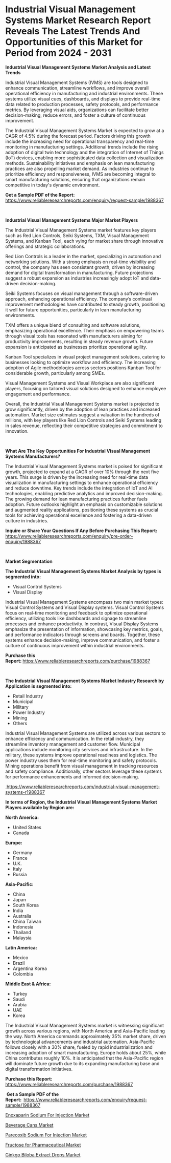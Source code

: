 <p><h1>Industrial Visual Management Systems Market Research Report Reveals The Latest Trends And Opportunities of this Market for Period from 2024 - 2031</h1></p><p><strong>Industrial Visual Management Systems Market Analysis and Latest Trends</strong></p>
<p><p>Industrial Visual Management Systems (IVMS) are tools designed to enhance communication, streamline workflows, and improve overall operational efficiency in manufacturing and industrial environments. These systems utilize visual cues, dashboards, and displays to provide real-time data related to production processes, safety protocols, and performance metrics. By leveraging visual aids, organizations can facilitate better decision-making, reduce errors, and foster a culture of continuous improvement.</p><p>The Industrial Visual Management Systems Market is expected to grow at a CAGR of 4.5% during the forecast period. Factors driving this growth include the increasing need for operational transparency and real-time monitoring in manufacturing settings. Additional trends include the rising adoption of digital twin technology and the integration of Internet of Things (IoT) devices, enabling more sophisticated data collection and visualization methods. Sustainability initiatives and emphasis on lean manufacturing practices are also propelling market demand. As industries continue to prioritize efficiency and responsiveness, IVMS are becoming integral to smart manufacturing solutions, ensuring that organizations remain competitive in today's dynamic environment.</p></p>
<p><strong>Get a Sample PDF of the Report:&nbsp;</strong> <a href="https://www.reliableresearchreports.com/enquiry/request-sample/1988367?utm_campaign=1635&utm_medium=2&utm_source=Github&utm_content=ia&utm_term=25102024&utm_id=industrial-visual-management-systems">https://www.reliableresearchreports.com/enquiry/request-sample/1988367</a></p>
<p>&nbsp;</p>
<p><strong>Industrial Visual Management Systems Major Market Players</strong></p>
<p><p>The Industrial Visual Management Systems market features key players such as Red Lion Controls, Seiki Systems, TXM, Visual Management Systems, and Kanban Tool, each vying for market share through innovative offerings and strategic collaborations. </p><p>Red Lion Controls is a leader in the market, specializing in automation and networking solutions. With a strong emphasis on real-time visibility and control, the company has seen consistent growth, driven by increasing demand for digital transformation in manufacturing. Future projections suggest a robust expansion as industries increasingly adopt IoT and data-driven decision-making.</p><p>Seiki Systems focuses on visual management through a software-driven approach, enhancing operational efficiency. The company’s continual improvement methodologies have contributed to steady growth, positioning it well for future opportunities, particularly in lean manufacturing environments.</p><p>TXM offers a unique blend of consulting and software solutions, emphasizing operational excellence. Their emphasis on empowering teams through visual tools has resonated with manufacturers aiming for productivity improvements, resulting in steady revenue growth. Future expansion is anticipated as businesses prioritize operational agility.</p><p>Kanban Tool specializes in visual project management solutions, catering to businesses looking to optimize workflow and efficiency. The increasing adoption of Agile methodologies across sectors positions Kanban Tool for considerable growth, particularly among SMEs.</p><p>Visual Management Systems and Visual Workplace are also significant players, focusing on tailored visual solutions designed to enhance employee engagement and performance. </p><p>Overall, the Industrial Visual Management Systems market is projected to grow significantly, driven by the adoption of lean practices and increased automation. Market size estimates suggest a valuation in the hundreds of millions, with key players like Red Lion Controls and Seiki Systems leading in sales revenue, reflecting their competitive strategies and commitment to innovation.</p></p>
<p>&nbsp;</p>
<p><strong>What Are The Key Opportunities For Industrial Visual Management Systems Manufacturers?</strong></p>
<p><p>The Industrial Visual Management Systems market is poised for significant growth, projected to expand at a CAGR of over 10% through the next five years. This surge is driven by the increasing need for real-time data visualization in manufacturing settings to enhance operational efficiency and reduce downtime. Key trends include the integration of IoT and AI technologies, enabling predictive analytics and improved decision-making. The growing demand for lean manufacturing practices further fuels adoption. Future outlooks highlight an emphasis on customizable solutions and augmented reality applications, positioning these systems as crucial tools for achieving operational excellence and fostering a data-driven culture in industries.</p></p>
<p><strong>Inquire or Share Your Questions If Any Before Purchasing This Report:</strong> <a href="https://www.reliableresearchreports.com/enquiry/pre-order-enquiry/1988367?utm_campaign=1635&utm_medium=2&utm_source=Github&utm_content=ia&utm_term=25102024&utm_id=industrial-visual-management-systems">https://www.reliableresearchreports.com/enquiry/pre-order-enquiry/1988367</a></p>
<p>&nbsp;</p>
<p><strong>Market Segmentation</strong></p>
<p><strong>The Industrial Visual Management Systems Market Analysis by types is segmented into:</strong></p>
<p><ul><li>Visual Control Systems</li><li>Visual Display</li></ul></p>
<p><p>Industrial Visual Management Systems encompass two main market types: Visual Control Systems and Visual Display systems. Visual Control Systems focus on real-time monitoring and feedback to optimize operational efficiency, utilizing tools like dashboards and signage to streamline processes and enhance productivity. In contrast, Visual Display Systems emphasize the presentation of information, showcasing key metrics, goals, and performance indicators through screens and boards. Together, these systems enhance decision-making, improve communication, and foster a culture of continuous improvement within industrial environments.</p></p>
<p><strong>Purchase this Report:&nbsp;</strong><a href="https://www.reliableresearchreports.com/purchase/1988367?utm_campaign=1635&utm_medium=2&utm_source=Github&utm_content=ia&utm_term=25102024&utm_id=industrial-visual-management-systems">https://www.reliableresearchreports.com/purchase/1988367</a></p>
<p>&nbsp;</p>
<p><strong>The Industrial Visual Management Systems Market Industry Research by Application is segmented into:</strong></p>
<p><ul><li>Retail Industry</li><li>Municipal</li><li>Military</li><li>Power Industry</li><li>Mining</li><li>Others</li></ul></p>
<p><p>Industrial Visual Management Systems are utilized across various sectors to enhance efficiency and communication. In the retail industry, they streamline inventory management and customer flow. Municipal applications include monitoring city services and infrastructure. In the military, these systems improve operational readiness and logistics. The power industry uses them for real-time monitoring and safety protocols. Mining operations benefit from visual management in tracking resources and safety compliance. Additionally, other sectors leverage these systems for performance enhancements and informed decision-making.</p></p>
<p><a href="https://www.reliableresearchreports.com/industrial-visual-management-systems-r1988367?utm_campaign=1635&utm_medium=2&utm_source=Github&utm_content=ia&utm_term=25102024&utm_id=industrial-visual-management-systems">&nbsp;https://www.reliableresearchreports.com/industrial-visual-management-systems-r1988367</a></p>
<p><strong>In terms of Region, the Industrial Visual Management Systems Market Players available by Region are:</strong></p>
<p>
    <p> <strong> North America: </strong>
        <ul>
            <li>United States</li>
            <li>Canada</li>
        </ul>
        </p> 
    <p> <strong> Europe: </strong>
        <ul>
            <li>Germany</li>
            <li>France</li>
            <li>U.K.</li>
            <li>Italy</li>
            <li>Russia</li>
        </ul>
        </p> 
    <p> <strong> Asia-Pacific: </strong>
        <ul>
            <li>China</li>
            <li>Japan</li>
            <li>South Korea</li>
            <li>India</li>
            <li>Australia</li>
            <li>China Taiwan</li>
            <li>Indonesia</li>
            <li>Thailand</li>
            <li>Malaysia</li>
        </ul>
        </p> 
    <p> <strong> Latin America: </strong>
        <ul>
            <li>Mexico</li>
            <li>Brazil</li>
            <li>Argentina Korea</li>
            <li>Colombia</li>
        </ul>
        </p> 
    <p> <strong> Middle East & Africa: </strong>
        <ul>
            <li>Turkey</li>
            <li>Saudi</li>
            <li>Arabia</li>
            <li>UAE</li>
            <li>Korea</li>
        </ul>
    </p>
    </p>
<p><p>The Industrial Visual Management Systems market is witnessing significant growth across various regions, with North America and Asia-Pacific leading the way. North America commands approximately 35% market share, driven by technological advancements and industrial automation. Asia-Pacific follows closely with a 30% share, fueled by rapid industrialization and increasing adoption of smart manufacturing. Europe holds about 25%, while China contributes roughly 10%. It is anticipated that the Asia-Pacific region will dominate future growth due to its expanding manufacturing base and digital transformation initiatives.</p></p>
<p><strong>Purchase this Report: </strong><a href="https://www.reliableresearchreports.com/purchase/1988367?utm_campaign=1635&utm_medium=2&utm_source=Github&utm_content=ia&utm_term=25102024&utm_id=industrial-visual-management-systems">https://www.reliableresearchreports.com/purchase/1988367</a></p>
<p>&nbsp;<strong>Get a Sample PDF of the Report:&nbsp;&nbsp;</strong><a href="https://www.reliableresearchreports.com/enquiry/request-sample/1988367?utm_campaign=1635&utm_medium=2&utm_source=Github&utm_content=ia&utm_term=25102024&utm_id=industrial-visual-management-systems">https://www.reliableresearchreports.com/enquiry/request-sample/1988367</a></p>
<p><strong></strong></p>
<p><p><a href="https://www.linkedin.com/pulse/mapping-enoxaparin-sodium-injection-market-trends-lsp9f?utm_campaign=1635&utm_medium=2&utm_source=Github&utm_content=ia&utm_term=25102024&utm_id=industrial-visual-management-systems">Enoxaparin Sodium For Injection Market</a></p><p><a href="https://github.com/FosterFahey91/Market-Research-Report-List-1/blob/main/beverage-cans-market.md?utm_campaign=1635&utm_medium=2&utm_source=Github&utm_content=ia&utm_term=25102024&utm_id=industrial-visual-management-systems">Beverage Cans Market</a></p><p><a href="https://www.linkedin.com/pulse/driving-forces-global-parecoxib-sodium-injection-market-cfovf?utm_campaign=1635&utm_medium=2&utm_source=Github&utm_content=ia&utm_term=25102024&utm_id=industrial-visual-management-systems">Parecoxib Sodium For Injection Market</a></p><p><a href="https://www.linkedin.com/pulse/global-fructose-pharmaceutical-market-opportunities-challenges2024-7p8wc?utm_campaign=1635&utm_medium=2&utm_source=Github&utm_content=ia&utm_term=25102024&utm_id=industrial-visual-management-systems">Fructose for Pharmaceutical Market</a></p><p><a href="https://www.linkedin.com/pulse/ginkgo-biloba-extract-drops-market-regional-outlook-pedbf?utm_campaign=1635&utm_medium=2&utm_source=Github&utm_content=ia&utm_term=25102024&utm_id=industrial-visual-management-systems">Ginkgo Biloba Extract Drops Market</a></p></p>